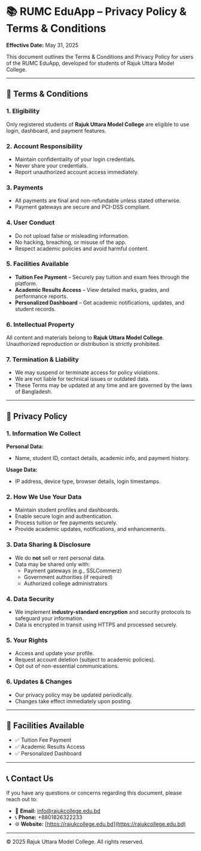 # 📚 RUMC EduApp – Privacy Policy & Terms & Conditions

**Effective Date:** May 31, 2025

This document outlines the Terms & Conditions and Privacy Policy for users of the RUMC EduApp, developed for students of Rajuk Uttara Model College.

---

## 📜 Terms & Conditions

### 1. Eligibility
Only registered students of **Rajuk Uttara Model College** are eligible to use login, dashboard, and payment features.

### 2. Account Responsibility
- Maintain confidentiality of your login credentials.
- Never share your credentials.
- Report unauthorized account access immediately.

### 3. Payments
- All payments are final and non-refundable unless stated otherwise.
- Payment gateways are secure and PCI-DSS compliant.

### 4. User Conduct
- Do not upload false or misleading information.
- No hacking, breaching, or misuse of the app.
- Respect academic policies and avoid harmful content.

### 5. Facilities Available
- **Tuition Fee Payment** – Securely pay tuition and exam fees through the platform.
- **Academic Results Access** – View detailed marks, grades, and performance reports.
- **Personalized Dashboard** – Get academic notifications, updates, and student records.

### 6. Intellectual Property
All content and materials belong to **Rajuk Uttara Model College**. Unauthorized reproduction or distribution is strictly prohibited.

### 7. Termination & Liability
- We may suspend or terminate access for policy violations.
- We are not liable for technical issues or outdated data.
- These Terms may be updated at any time and are governed by the laws of Bangladesh.

---

## 🔐 Privacy Policy

### 1. Information We Collect
**Personal Data:**
- Name, student ID, contact details, academic info, and payment history.

**Usage Data:**
- IP address, device type, browser details, login timestamps.

### 2. How We Use Your Data
- Maintain student profiles and dashboards.
- Enable secure login and authentication.
- Process tuition or fee payments securely.
- Provide academic updates, notifications, and enhancements.

### 3. Data Sharing & Disclosure
- We do **not** sell or rent personal data.
- Data may be shared only with:
  - Payment gateways (e.g., SSLCommerz)
  - Government authorities (if required)
  - Authorized college administrators

### 4. Data Security
- We implement **industry-standard encryption** and security protocols to safeguard your information.
- Data is encrypted in transit using HTTPS and processed securely.

### 5. Your Rights
- Access and update your profile.
- Request account deletion (subject to academic policies).
- Opt out of non-essential communications.

### 6. Updates & Changes
- Our privacy policy may be updated periodically.
- Changes take effect immediately upon posting.

---

## 🧾 Facilities Available
- ✅ Tuition Fee Payment  
- ✅ Academic Results Access  
- ✅ Personalized Dashboard

---

## 📞 Contact Us

If you have any questions or concerns regarding this document, please reach out to:

- 📧 **Email:** [info@rajukcollege.edu.bd](mailto:info@rajukcollege.edu.bd)  
- 📞 **Phone:** +8801826322233  
- 🌐 **Website:** [https://rajukcollege.edu.bd](https://rajukcollege.edu.bd)

---

© 2025 Rajuk Uttara Model College. All rights reserved.
